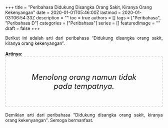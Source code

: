 +++
title = "Peribahasa Didukung Disangka Orang Sakit, Kiranya Orang Kekenyangan"
date = 2020-01-01T05:46:00Z
lastmod = 2020-01-03T06:54:33Z
description = ""
toc = true
authors = []
tags = ["Peribahasa", "Peribahasa D"]
categories = ["Peribahasa"]
series = []
featuredImage = ""
draft = false
+++

<div dir="ltr" style="text-align: left;" trbidi="on"><div style="text-align: justify;">Berikut ini adalah arti dari peribahasa “Didukung disangka orang sakit, kiranya orang kekenyangan”.</div><br /><div style="text-align: justify;"><b>Artinya:</b></div><div style="border: 2px dashed #ddd; font-size: 24px; height: auto; margin: 0 auto; padding: 50px; text-align: center; width: auto;"><i>Menolong orang namun tidak pada tempatnya.</i></div><br /><div style="text-align: justify;">Demikian arti dari peribahasa "Didukung disangka orang sakit, kiranya orang kekenyangan". Semoga bermanfaat.</div></div>
